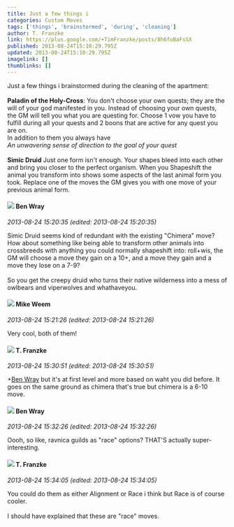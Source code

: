```yaml
---
title: Just a few things i
categories: Custom Moves
tags: ['things', 'brainstormed', 'during', 'cleaning']
author: T. Franzke
link: https://plus.google.com/+TimFranzke/posts/8h6foBaFsSX
published: 2013-08-24T15:10:29.795Z
updated: 2013-08-24T15:10:29.795Z
imagelink: []
thumblinks: []
---
```


Just a few things i brainstormed during the cleaning of the apartment:<br /><br /><b>Paladin of the Holy-Cross</b>: You don&#39;t choose your own quests; they are the will of your god manifested in you. Instead of choosing your own quests, the GM will tell you what you are questing for. Choose 1 vow you have to fulfill during all your quests and 2 boons that are active for any quest you are on. <br />In addition to them you always have<br /><i>An unwavering sense of direction to the goal of your quest</i> <br /><br /><b>Simic Druid</b> Just one form isn&#39;t enough. Your shapes bleed into each other and bring you closer to the perfect organism. When you Shapeshift the animal you transform into shows some aspects of the last animal form you took. Replace one of the moves the GM gives you with one move of your previous animal form. 
<div id='comment z13cdjsrsvjyz3zdh23hutsxszipin4th'>
  <h4><img src='{{site.baseurl}}//images/avatars/117478240607286855024_photo.jpg'> Ben Wray</h4>
      <p><cite>2013-08-24 15:20:35 (edited: 2013-08-24 15:20:35)</cite></p>
        <p>Simic Druid seems kind of redundant with the existing &quot;Chimera&quot; move? How about something like being able to transform other animals into crossbreeds with anything you could normally shapeshift into: roll+wis, the GM will choose a move they gain on a 10+, and a move they gain and a move they lose on a 7-9?<br /><br />So you get the creepy druid who turns their native wilderness into a mess of owlbears and viperwolves and whathaveyou.</p>
</div>
        

<div id='comment z13cdjsrsvjyz3zdh23hutsxszipin4th'>
  <h4><img src='{{site.baseurl}}//images/avatars/106974596503338920008_photo.jpg'> Mike Weem</h4>
      <p><cite>2013-08-24 15:21:26 (edited: 2013-08-24 15:21:26)</cite></p>
        <p>Very cool, both of them!</p>
</div>
        

<div id='comment z13cdjsrsvjyz3zdh23hutsxszipin4th'>
  <h4><img src='{{site.baseurl}}//images/avatars/110330901807759406775_photo.jpg'> T. Franzke</h4>
      <p><cite>2013-08-24 15:30:51 (edited: 2013-08-24 15:30:51)</cite></p>
        <p><span class="proflinkWrapper"><span class="proflinkPrefix">+</span><a class="proflink" href="https://plus.google.com/117478240607286855024" oid="117478240607286855024">Ben Wray</a></span> but it&#39;s at first level and more based on waht you did before. It goes on the same ground as chimera that&#39;s true but chimera is a 6-10 move. </p>
</div>
        

<div id='comment z13cdjsrsvjyz3zdh23hutsxszipin4th'>
  <h4><img src='{{site.baseurl}}//images/avatars/117478240607286855024_photo.jpg'> Ben Wray</h4>
      <p><cite>2013-08-24 15:32:26 (edited: 2013-08-24 15:32:26)</cite></p>
        <p>Oooh, so like, ravnica guilds as &quot;race&quot; options? THAT&#39;S actually super-interesting.</p>
</div>
        

<div id='comment z13cdjsrsvjyz3zdh23hutsxszipin4th'>
  <h4><img src='{{site.baseurl}}//images/avatars/110330901807759406775_photo.jpg'> T. Franzke</h4>
      <p><cite>2013-08-24 15:34:05 (edited: 2013-08-24 15:34:05)</cite></p>
        <p>You could do them as either Alignment or Race i think but Race is of course cooler. <br /><br />I should have explained that these are &quot;race&quot; moves. </p>
</div>
        